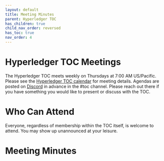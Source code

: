 ```yaml
---
layout: default
title: Meeting Minutes
parent: Hyperledger TOC
has_children: true
child_nav_order: reversed
has_toc: true
nav_order: 4
---
```

[//]: # (SPDX-License-Identifier: CC-BY-4.0)

# Hyperledger TOC Meetings

The Hyperledger TOC meets weekly on Thursdays at 7:00 AM US/Pacific. Please see the [Hyperledger TOC calendar](https://lists.hyperledger.org/g/toc/calendar) for meeting details. Agendas are posted on [Discord](https://discord.gg/hyperledger) in advance in the #toc channel. Please reach out there if you have something you would like to present or discuss with the TOC.

# Who Can Attend

Everyone, regardless of membership within the TOC itself, is welcome to attend. You may show up unannounced at your leisure.

# Meeting Minutes
